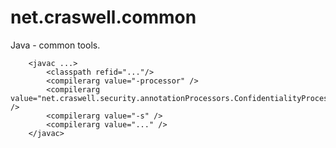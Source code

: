 # net.craswell.common
Java - common tools.

		<javac ...>
			<classpath refid="..."/>
			<compilerarg value="-processor" />
			<compilerarg value="net.craswell.security.annotationProcessors.ConfidentialityProcessor" />
			<compilerarg value="-s" />
			<compilerarg value="..." />
		</javac>
